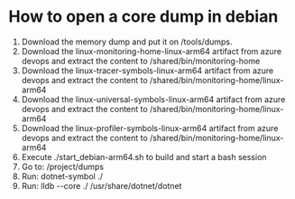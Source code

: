 How to open a core dump in debian
=================================

1. Download the memory dump and put it on <home>/tools/dumps.
2. Download the linux-monitoring-home-linux-arm64 artifact from azure devops and extract the content to <home>/shared/bin/monitoring-home
3. Download the linux-tracer-symbols-linux-arm64 artifact from azure devops and extract the content to <home>/shared/bin/monitoring-home/linux-arm64
4. Download the linux-universal-symbols-linux-arm64 artifact from azure devops and extract the content to <home>/shared/bin/monitoring-home/linux-arm64
5. Download the linux-profiler-symbols-linux-arm64 artifact from azure devops and extract the content to <home>/shared/bin/monitoring-home/linux-arm64
6. Execute ./start_debian-arm64.sh to build and start a bash session
7. Go to: /project/dumps
8. Run: dotnet-symbol ./<coredumpfile>
9. Run: lldb --core ./<coredumpfile> /usr/share/dotnet/dotnet
